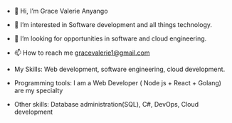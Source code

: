 - 👋 Hi, I’m Grace Valerie Anyango
- 👀 I’m interested in Software development and all things technology.
 
- 💞️ I’m looking for opportunities in software and cloud engineering.
- 📫 How to reach me gracevalerie1@gmail.com
- My Skills: Web development, software engineering, cloud development.
- Programming tools: I am a Web Developer ( Node js + React + Golang) are my specialty
- Other skills: Database administration(SQL), C#, DevOps, Cloud development

<!---
ValGrace/ValGrace is a ✨ special ✨ repository because its `README.md` (this file) appears on your GitHub profile.
You can click the Preview link to take a look at your changes.
--->
